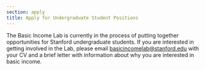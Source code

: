 ```yaml
---
section: apply
title: Apply for Undergraduate Student Positions
---
```


The Basic Income Lab is currently in the process of putting together opportunities for Stanford undergraduate students. If you are interested in getting involved in the Lab, please email <a href="mailto:basicincomelab@stanford.edu">basicincomelab@stanford.edu</a> with your CV and a brief letter with information about why you are interested in basic income.
